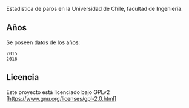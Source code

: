 Estadistica de paros en la Universidad de Chile, facultad de Ingeniería.

## Años
Se poseen datos de los años:
```
2015
2016
```

## Licencia
Este proyecto está licenciado bajo GPLv2 [https://www.gnu.org/licenses/gpl-2.0.html]